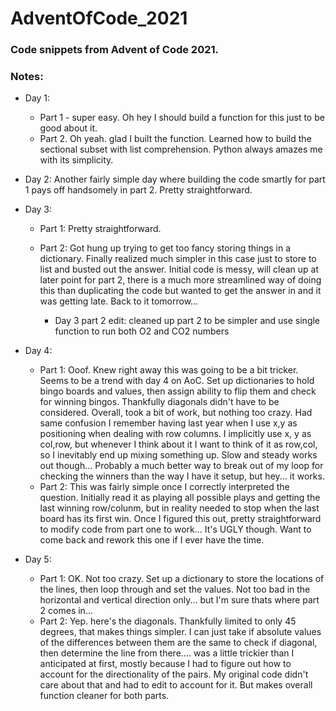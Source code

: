# AdventOfCode_2021

### Code snippets from Advent of Code 2021.

### Notes:  
* Day 1: 
    * Part 1 - super easy. Oh hey I should build a function for this just to be good about it.
    * Part 2. Oh yeah. glad I built the function. Learned how to build the sectional subset with list comprehension. Python always amazes me with its simplicity.

* Day 2: Another fairly simple day where building the code smartly for part 1 pays off handsomely in part 2. Pretty straightforward.

* Day 3: 
    * Part 1: Pretty straightforward.
    * Part 2: Got hung up trying to get too fancy storing things in a dictionary. Finally realized much simpler in this case just to store to list and busted out the answer. Initial code is messy, will clean up at later point for part 2, there is a much more streamlined way of doing this than duplicating the code but wanted to get the answer in and it was getting late. Back to it tomorrow...

        * Day 3 part 2 edit: cleaned up part 2 to be simpler and use single function to run both O2 and CO2 numbers

* Day 4:
    * Part 1: Ooof. Knew right away this was going to be a bit tricker. Seems to be a trend with day 4 on AoC. Set up dictionaries to hold bingo boards and values, then assign ability to flip them and check for winning bingos. Thankfully diagonals didn't have to be considered. Overall, took a bit of work, but nothing too crazy. Had same confusion I remember having last year when I use x,y as positioning when dealing with row columns. I implicitly use x, y as col,row, but whenever I think about it I want to think of it as row,col, so I inevitably end up mixing something up. Slow and steady works out though... Probably a much better way to break out of my loop for checking the winners than the way I have it setup, but hey... it works.
    * Part 2: This was fairly simple once I correctly interpreted the question. Initially read it as playing all possible plays and getting the last winning row/colunm, but in reality needed to stop when the last board has its first win. Once I figured this out, pretty straightforward to modify code from part one to work... It's UGLY though. Want to come back and rework this one if I ever have the time.

* Day 5:
    * Part 1: OK. Not too crazy. Set up a dictionary to store the locations of the lines, then loop through and set the values. Not too bad in the horizontal and vertical direction only... but I'm sure thats where part 2 comes in...
    * Part 2: Yep. here's the diagonals. Thankfully limited to only 45 degrees, that makes things simpler. I can just take if absolute values of the differences between them are the same to check if diagonal, then determine the line from there.... was a little trickier than I anticipated at first, mostly because I had to figure out how to account for the directionality of the pairs. My original code didn't care about that and had to edit to account for it. But makes overall function cleaner for both parts.